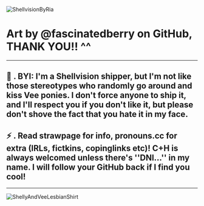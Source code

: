 ![ShellvisionByRia](https://github.com/user-attachments/assets/b89b9bf3-b401-4013-b182-06137e9df7d8)


# Art by @fascinatedberry on GitHub, THANK YOU!! ^^
--------------------
🐚 . BYI: I'm a Shellvision shipper, but I'm not like those stereotypes who randomly go around and kiss Vee ponies. I don't force anyone to ship it, and I'll respect you if you don't like it, but please don't shove the fact that you hate it in my face.
--------------------
⚡ . Read strawpage for info, pronouns.cc for extra (IRLs, fictkins, copinglinks etc)! C+H is always welcomed unless there's ''DNI...'' in my name. I will follow your GitHub back if I find you cool!
--------------------


--------------------
![ShellyAndVeeLesbianShirt](https://github.com/user-attachments/assets/0d6ae8c6-9276-40b1-8e2c-a7f04c9ee6eb)
